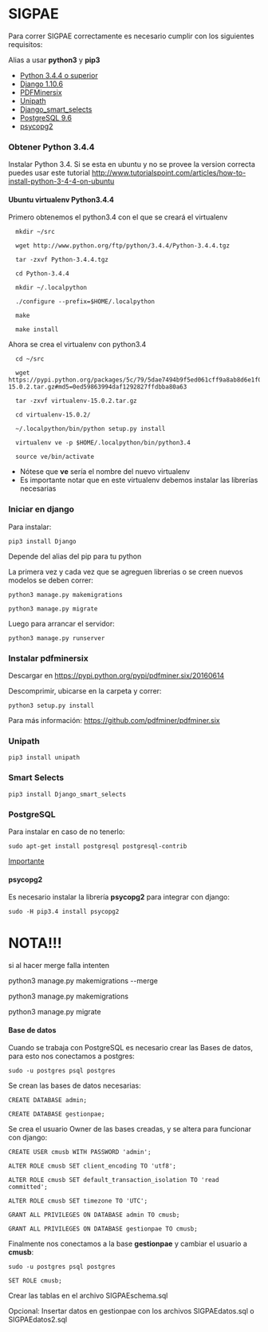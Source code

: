 # SIGPAE

Para correr SIGPAE correctamente es necesario cumplir con los siguientes requisitos:

  Alias a usar **python3** y **pip3**

  - [Python 3.4.4 o superior](#obtener-python-344)
  - [Django 1.10.6](#iniciar-en-django)
  - [PDFMinersix](#instalar-pdfminersix)
  - [Unipath](#unipath)
  - [Django_smart_selects](#smart-selects)
  - [PostgreSQL 9.6](#postgresql)
  - [psycopg2](#psycopg2)

### Obtener Python 3.4.4

Instalar Python 3.4. Si se esta en ubuntu y no se provee la version correcta puedes usar este tutorial
http://www.tutorialspoint.com/articles/how-to-install-python-3-4-4-on-ubuntu


  #### Ubuntu virtualenv Python3.4.4

Primero obtenemos el python3.4 con el que se creará el virtualenv

      mkdir ~/src

      wget http://www.python.org/ftp/python/3.4.4/Python-3.4.4.tgz

      tar -zxvf Python-3.4.4.tgz

      cd Python-3.4.4

      mkdir ~/.localpython

      ./configure --prefix=$HOME/.localpython

      make

      make install

Ahora se crea el virtualenv con python3.4

      cd ~/src

      wget https://pypi.python.org/packages/5c/79/5dae7494b9f5ed061cff9a8ab8d6e1f02db352f3facf907d9eb614fb80e9/virtualenv-15.0.2.tar.gz#md5=0ed59863994daf1292827ffdbba80a63

      tar -zxvf virtualenv-15.0.2.tar.gz

      cd virtualenv-15.0.2/

      ~/.localpython/bin/python setup.py install

      virtualenv ve -p $HOME/.localpython/bin/python3.4

      source ve/bin/activate  

  - Nótese que **ve** sería el nombre del nuevo virtualenv
  - Es importante notar que en este virtualenv debemos instalar las librerías necesarias

### Iniciar en django

Para instalar:

    pip3 install Django

  Depende del alias del pip para tu python

La primera vez y cada vez que se agreguen librerias o se creen nuevos modelos se deben correr:

    python3 manage.py makemigrations 
    
    python3 manage.py migrate

Luego para arrancar el servidor:

    python3 manage.py runserver

### Instalar pdfminersix

  Descargar en https://pypi.python.org/pypi/pdfminer.six/20160614

  Descomprimir, ubicarse en la carpeta y correr:

    python3 setup.py install

  Para más información: https://github.com/pdfminer/pdfminer.six
	
### Unipath
  
    pip3 install unipath

### Smart Selects

    pip3 install Django_smart_selects

### PostgreSQL
  
  Para instalar en caso de no tenerlo:

    sudo apt-get install postgresql postgresql-contrib

  [Importante](#base-de-datos)

  #### psycopg2
  Es necesario instalar la librería **psycopg2** para integrar con django:

    sudo -H pip3.4 install psycopg2


# NOTA!!!

si al hacer merge falla intenten

python3 manage.py makemigrations --merge

python3 manage.py makemigrations

python3 manage.py migrate


#### Base de datos

  Cuando se trabaja con PostgreSQL es necesario crear las Bases de datos, para esto nos conectamos a postgres:

    sudo -u postgres psql postgres

  Se crean las bases de datos necesarias:

    CREATE DATABASE admin;

    CREATE DATABASE gestionpae;

  Se crea el usuario Owner de las bases creadas, y se altera para funcionar con django:

    CREATE USER cmusb WITH PASSWORD 'admin';

    ALTER ROLE cmusb SET client_encoding TO 'utf8';

    ALTER ROLE cmusb SET default_transaction_isolation TO 'read committed';

    ALTER ROLE cmusb SET timezone TO 'UTC';

    GRANT ALL PRIVILEGES ON DATABASE admin TO cmusb;

    GRANT ALL PRIVILEGES ON DATABASE gestionpae TO cmusb;

  Finalmente nos conectamos a la base **gestionpae** y cambiar el usuario a **cmusb**:

    sudo -u postgres psql postgres  

    SET ROLE cmusb;

  Crear las tablas en el archivo SIGPAEschema.sql

  Opcional: Insertar datos en gestionpae con los archivos SIGPAEdatos.sql o SIGPAEdatos2.sql